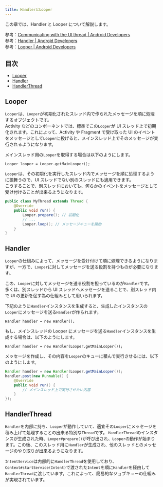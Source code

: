 ```yaml
---
title: HandlerとLooper
---
```

この章では、Handler と Looper について解説します。

参考：[Communicating with the UI thread | Android Developers](https://developer.android.com/training/multiple-threads/communicate-ui.html)  
参考：[Handler | Android Developers](http://developer.android.com/reference/android/os/Handler.html)  
参考：[Looper | Android Developers](http://developer.android.com/reference/android/os/Looper.html)  

## 目次

- [Looper](#Looper)
- [Handler](#Handler)
- [HandlerThread](#HandlerThread)

## Looper

`Looper`は、`Looper`が初期化されたスレッド内で作られたメッセージを順に処理するオブジェクトです。  
Activity などのコンポーネントでは、標準でこの`Looper`が UI スレッド上で初期化されます。これによって、Activity や Fragment で受け取った UI のイベントをメッセージとして`Looper`に投げると、メインスレッド上でそのメッセージが実行されるようになります。

メインスレッド用の`Looper`を取得する場合は以下のようにします。

`Looper looper = Looper.getMainLooper();`

`Looper`は、その初期化を実行したスレッド内でメッセージを順に処理するように振舞うので、UI スレッドでない別のスレッドにも適用できます。  
こうすることで、別スレッドにおいても、何らかのイベントをメッセージとして受け付けることが出来るようになります。

```Java
public class MyThread extends Thread {
    @Override
    public void run() {
        Looper.prepare(); // 初期化
        // ...
        Looper.loop(); // メッセージキューを開始
    }
}
```

## Handler

`Looper`の仕組みによって、メッセージを受け付けて順に処理できるようになりますが、一方で、`Looper`に対してメッセージを送る役割を持つものが必要になります。

この、`Looper`に対してメッセージを送る役割を担っているのが`Handler`です。  
多くは、別スレッドから UI スレッドへメッセージを送ることで、別スレッド内で UI の更新を促す為の仕組みとして用いられます。

下記のように`Handler`インスタンスを生成すると、生成したインスタンスの`Looper`にメッセージを送る`Handler`が作られます。

`Handler handler = new Handler();`

もし、メインスレッドの Looper にメッセージを送る`Handler`インスタンスを生成する場合は、以下のようにします。

`Handler handler = new Handler(Looper.getMainLooper());`

メッセージを作成し、その内容を`Looper`のキューに積んで実行させるには、以下のようにします。

```Java
Handler handler = new Handler(Looper.getMainLooper());
handler.post(new Runnable() {
    @Override
    public void run() {
        // メインスレッド上で実行させたい内容
    }
});
```

## HandlerThread

`Handler`を内部に持ち、`Looper`が動作していて、適宜その`Looper`にメッセージを積み上げて処理することの出来る特別な`Thread`です。
`HandlerThread`のインスタンスが生成された時、`Looper#prepare()`が呼び出され、`Looper`の動作が始まります。この後、このスレッド用に`Handler`が生成され、他のスレッドとのメッセージのやり取りが出来るようになります。

`IntentService`は内部的に`HandlerThread`を使用しており、`Context#startService(Intent)`で渡された`Intent`を順に`Handler`を経由して`HandlerThread`に渡しています。これによって、簡易的なジョブキューの仕組みが実現されています。
